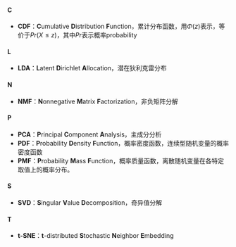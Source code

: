 #### C
- **CDF**：**C**umulative **D**istribution **F**unction，累计分布函数，用$\Phi(z)$表示，等价于$Pr(X\le z)$，其中$Pr$表示概率probability

#### L
- **LDA**：**L**atent **D**irichlet **A**llocation，潜在狄利克雷分布

#### N
- **NMF**：**N**onnegative **M**atrix **F**actorization，非负矩阵分解

#### P
- **PCA**：**P**rincipal **C**omponent **A**nalysis，主成分分析
- **PDF**：**P**robability **D**ensity **F**unction，概率密度函数，连续型随机变量的概率密度函数
- **PMF**：**‌P**robability **M**ass **F**unction，概率质量函数，离散随机变量在各特定取值上的概率分布。

#### S
- **SVD**：**S**ingular **V**alue **D**ecomposition，奇异值分解

#### T
- **t-SNE**：**t**-distributed **S**tochastic **N**eighbor **E**mbedding
